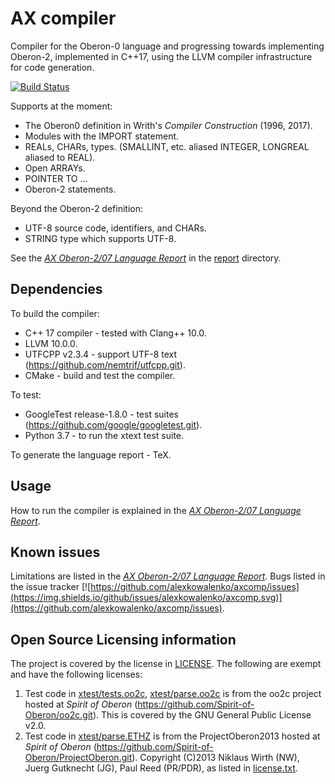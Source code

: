 # AX compiler

Compiler for the Oberon-0 language and progressing towards implementing Oberon-2, implemented in C++17, using the LLVM compiler infrastructure for code generation.

[![Build Status](https://travis-ci.org/alexkowalenko/axcomp.svg?branch=master)](https://travis-ci.org/alexkowalenko/axcomp)

Supports at the moment:

- The Oberon0 definition in Writh's _Compiler Construction_ (1996, 2017).
- Modules with the IMPORT statement.
- REALs, CHARs, types. (SMALLINT, etc. aliased INTEGER, LONGREAL aliased to REAL).
- Open ARRAYs.
- POINTER TO ...
- Oberon-2 statements.

Beyond the Oberon-2 definition:

- UTF-8 source code, identifiers, and CHARs.
- STRING type which supports UTF-8.

See the [_AX Oberon-2/07 Language Report_](report/report.tex) in the [report](report) directory.

## Dependencies

To build the compiler:

- C++ 17 compiler - tested with Clang++ 10.0.
- LLVM 10.0.0.
- UTFCPP v2.3.4 - support UTF-8 text (https://github.com/nemtrif/utfcpp.git).
- CMake - build and test the compiler.

To test:

- GoogleTest release-1.8.0 - test suites (https://github.com/google/googletest.git).
- Python 3.7 - to run the xtext test suite.

To generate the language report - TeX.

## Usage

How to run the compiler is explained in the [_AX Oberon-2/07 Language Report_](report/report.tex).

## Known issues

Limitations are listed in the [_AX Oberon-2/07 Language Report_](report/report.tex). Bugs listed in the issue tracker [![https://github.com/alexkowalenko/axcomp/issues](https://img.shields.io/github/issues/alexkowalenko/axcomp.svg)](https://github.com/alexkowalenko/axcomp/issues). 

## Open Source Licensing information

The project is covered by the license in [LICENSE](LICENSE). The following are exempt and have the following licenses:

1. Test code in [xtest/tests.oo2c](xtest/tests.oo2c), [xtest/parse.oo2c](xtest/parse.oo2c) is from the oo2c project hosted at _Spirit of Oberon_ (https://github.com/Spirit-of-Oberon/oo2c.git). This is covered by the GNU General Public License v2.0.
2. Test code in [xtest/parse.ETHZ](xtest/parse.ETHZ) is from the ProjectOberon2013 hosted at _Spirit of Oberon_ (https://github.com/Spirit-of-Oberon/ProjectOberon.git). Copyright (C)2013 Niklaus Wirth (NW), Juerg Gutknecht (JG), Paul
Reed (PR/PDR), as listed in [license.txt](https://github.com/Spirit-of-Oberon/ProjectOberon2013/blob/master/license.txt).